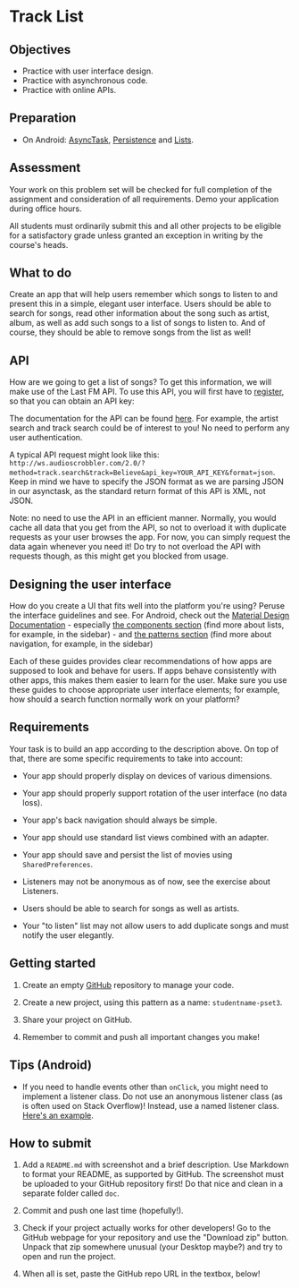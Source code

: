 # Track List

## Objectives

- Practice with user interface design.
- Practice with asynchronous code.
- Practice with online APIs.

## Preparation

- On Android: [AsyncTask](/android/asynctask), [Persistence](/android/persistence) and [Lists](/android/lists).


## Assessment

Your work on this problem set will be checked for full completion of the assignment and consideration of all requirements. Demo your application during office hours.

All students must ordinarily submit this and all other projects to be eligible for a satisfactory grade unless granted an exception in writing by the course's heads.


## What to do
Create an app that will help users remember which songs to listen to and present this in a simple, elegant user interface. Users should be able to search for songs, read other information about the song such as artist, album, as well as add such songs to a list of songs to listen to. And of course, they should be able to remove songs from the list as well!


## API

How are we going to get a list of songs? To get this information, we will make use of the Last FM API. To use this API, you will first have to [register](https://www.last.fm/api/account/create), so that you can obtain an API key: 

The documentation for the API can be found [here](https://www.last.fm/api/intro). For example, the artist search and track search could be of interest to you! No need to perform any user authentication.

A typical API request might look like this: `http://ws.audioscrobbler.com/2.0/?method=track.search&track=Believe&api_key=YOUR_API_KEY&format=json`. Keep in mind we have to specify the JSON format as we are parsing JSON in our asynctask, as the standard return format of this API is XML, not JSON.

Note: no need to use the API in an efficient manner. Normally, you would cache all data that you get from the API, so not to overload it with duplicate requests as your user browses the app. For now, you can simply request the data again whenever you need it! Do try to not overload the API with requests though, as this might get you blocked from usage.


## Designing the user interface

How do you create a UI that fits well into the platform you're using? Peruse the interface guidelines and see. For Android, check out the [Material Design Documentation](https://developer.android.com/design/index.html)
	- especially [the components section](https://material.google.com/components/bottom-navigation.html) (find more about lists, for example, in the sidebar)
	- and [the patterns section](https://material.google.com/patterns/confirmation-acknowledgement.html) (find more about navigation, for example, in the sidebar)

Each of these guides provides clear recommendations of how apps are supposed to look and behave for users. If apps behave consistently with other apps, this makes them easier to learn for the user. Make sure you use these guides to choose appropriate user interface elements; for example, how should a search function normally work on your platform?


## Requirements

Your task is to build an app according to the description above. On top of that, there are some specific requirements to take into account:

- Your app should properly display on devices of various dimensions.

- Your app should properly support rotation of the user interface (no data loss).

- Your app's back navigation should always be simple.

- Your app should use standard list views combined with an adapter.

- Your app should save and persist the list of movies using `SharedPreferences`.

- Listeners may not be anonymous as of now, see the exercise about Listeners.

- Users should be able to search for songs as well as artists.

- Your "to listen" list may not allow users to add duplicate songs and must notify the user elegantly. 


## Getting started

1. Create an empty [GitHub](https://www.github.com/) repository to manage your code.

2. Create a new project, using this pattern as a name: `studentname-pset3`.

3. Share your project on GitHub. 

4. Remember to commit and push all important changes you make! 


## Tips (Android)

- If you need to handle events other than `onClick`, you might need to implement a listener class. Do not use an anonymous listener class (as is often used on Stack Overflow)! Instead, use a named listener class. [Here's an example](http://www.fredosaurus.com/notes-java/GUI/events/inner_class_listener.html).


## How to submit

1. Add a `README.md` with screenshot and a brief description. Use Markdown to format your README, as supported by GitHub. The screenshot must be uploaded to your GitHub repository first! Do that nice and clean in a separate folder called `doc`.

2. Commit and push one last time (hopefully!).

3. Check if your project actually works for other developers! Go to the GitHub webpage for your repository and use the "Download zip" button. Unpack that zip somewhere unusual (your Desktop maybe?) and try to open and run the project.

4. When all is set, paste the GitHub repo URL in the textbox, below!

